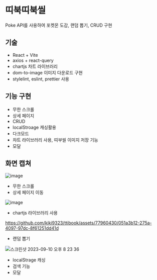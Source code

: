 # 띠북띠북씰
Poke API를 사용하여 포켓몬 도감, 랜덤 뽑기, CRUD 구현

## 기술
- React + Vite  
- axios + react-query
- chartjs 차트 라이브러리
- dom-to-image 이미지 다운로드 구현
- stylelint, eslint, prettier 사용 

## 기능 구현
- 무한 스크롤
- 상세 페이지
- CRUD
- localStroage 캐싱활용
- 다크모드
- 챠트 라이브러리 사용, 띠부씰 이미지 저장 기능
- 모달

## 화면 캡쳐  
![image](https://github.com/kiki9323/ttibook/assets/77960430/1e74ba09-9ecc-4b67-b320-7aeec7f30bf1)  
* 무한 스크롤
* 상세 페이지 이동

![image](https://github.com/kiki9323/ttibook/assets/77960430/31068535-242a-4a10-85bc-b095d704050c)
* chartjs 라이브러리 사용

https://github.com/kiki9323/ttibook/assets/77960430/051a3b12-275a-4097-97dc-8f61251dd41d
* 랜덤 뽑기
  
![스크린샷 2023-09-10 오후 8 23 36](https://github.com/kiki9323/ttibook/assets/77960430/88b79d7f-e9dd-4b1f-b08d-6b86e7b62ec0)
* localStrage 캐싱
* 검색 기능
* 모달
